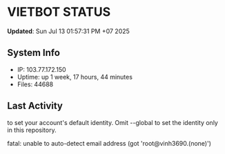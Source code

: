 # VIETBOT STATUS
**Updated**: Sun Jul 13 01:57:31 PM +07 2025

## System Info
- IP: 103.77.172.150
- Uptime: up 1 week, 17 hours, 44 minutes
- Files: 44688

## Last Activity

to set your account's default identity.
Omit --global to set the identity only in this repository.

fatal: unable to auto-detect email address (got 'root@vinh3690.(none)')
